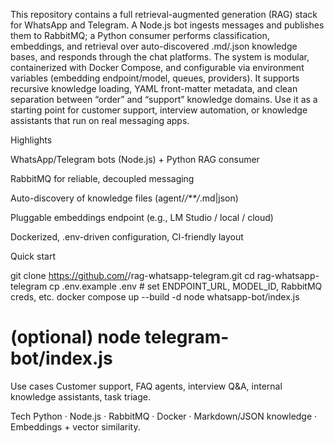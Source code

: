 This repository contains a full retrieval-augmented generation (RAG) stack for WhatsApp and Telegram. A Node.js bot ingests messages and publishes them to RabbitMQ; a Python consumer performs classification, embeddings, and retrieval over auto-discovered .md/.json knowledge bases, and responds through the chat platforms. The system is modular, containerized with Docker Compose, and configurable via environment variables (embedding endpoint/model, queues, providers). It supports recursive knowledge loading, YAML front-matter metadata, and clean separation between “order” and “support” knowledge domains. Use it as a starting point for customer support, interview automation, or knowledge assistants that run on real messaging apps.

Highlights

WhatsApp/Telegram bots (Node.js) + Python RAG consumer

RabbitMQ for reliable, decoupled messaging

Auto-discovery of knowledge files (agent/*/**/*.md|json)

Pluggable embeddings endpoint (e.g., LM Studio / local / cloud)

Dockerized, .env-driven configuration, CI-friendly layout

Quick start

git clone https://github.com/<you>/rag-whatsapp-telegram.git
cd rag-whatsapp-telegram
cp .env.example .env   # set ENDPOINT_URL, MODEL_ID, RabbitMQ creds, etc.
docker compose up --build -d
node whatsapp-bot/index.js
# (optional) node telegram-bot/index.js


Use cases
Customer support, FAQ agents, interview Q&A, internal knowledge assistants, task triage.

Tech
Python · Node.js · RabbitMQ · Docker · Markdown/JSON knowledge · Embeddings + vector similarity.
